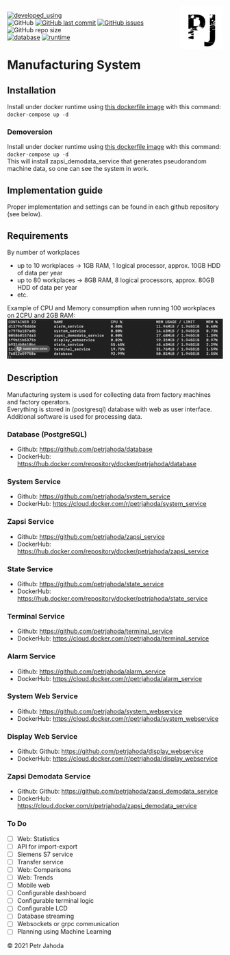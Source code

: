 <img src="./logo.svg" alt="Size Limit CLI" width="100" align="right">

[![developed_using](https://img.shields.io/badge/developed%20using-Jetbrains%20Goland-lightgrey)](https://www.jetbrains.com/go/)
<br/>
![GitHub](https://img.shields.io/github/license/petrjahoda/system)
[![GitHub last commit](https://img.shields.io/github/last-commit/petrjahoda/system)](https://github.com/petrjahoda/system/commits/master)
[![GitHub issues](https://img.shields.io/github/issues/petrjahoda/system)](https://github.com/petrjahoda/system/issues)
<br/>
![GitHub repo size](https://img.shields.io/github/repo-size/petrjahoda/system)
<br/>
[![database](https://img.shields.io/badge/database-PostgreSQL-red)](https://www.postgresql.org)
[![runtime](https://img.shields.io/badge/runtime-Docker-red)](https://www.docker.com)


# Manufacturing System

## Installation
Install under docker runtime using [this dockerfile image](https://github.com/petrjahoda/system/tree/master/latest) with this command: ```docker-compose up -d```
### Demoversion
Install under docker runtime using [this dockerfile image](https://github.com/petrjahoda/system/tree/master/demo) with this command: ```docker-compose up -d```<br>
This will install zapsi_demodata_service that generates pseudorandom machine data, so one can see the system in work.

## Implementation guide
Proper implementation and settings can be found in each github repository (see below).

## Requirements
By number of workplaces
* up to 10 workplaces -> 1GB RAM, 1 logical processor, approx. 10GB HDD of data per year
* up to 80 workplaces -> 8GB RAM, 8 logical processors, approx. 80GB HDD of data per year
* etc.

Example of CPU and Memory consumption when running 100 workplaces on 2CPU and 2GB RAM:
![Example](example.gif)

## Description
Manufacturing system is used for collecting data from factory machines and factory operators.<br>
Everything is stored in (postgresql) database with web as user interface.<br>
Additional software is used for processing data.<br>

### Database (PostgreSQL)
* Github: https://github.com/petrjahoda/database
* DockerHub: https://hub.docker.com/repository/docker/petrjahoda/database
### System Service
* Github: https://github.com/petrjahoda/system_service
* DockerHub: https://cloud.docker.com/r/petrjahoda/system_service   
### Zapsi Service
* Github: https://github.com/petrjahoda/zapsi_service
* DockerHub: https://hub.docker.com/repository/docker/petrjahoda/zapsi_service
### State Service
* Github: https://github.com/petrjahoda/state_service
* DockerHub: https://hub.docker.com/repository/docker/petrjahoda/state_service
### Terminal Service
* Github: https://github.com/petrjahoda/terminal_service
* DockerHub: https://cloud.docker.com/r/petrjahoda/terminal_service
### Alarm Service
* Github: https://github.com/petrjahoda/alarm_service
* DockerHub: https://cloud.docker.com/r/petrjahoda/alarm_service
### System Web Service
* Github: https://github.com/petrjahoda/system_webservice
* DockerHub: https://cloud.docker.com/r/petrjahoda/system_webservice
### Display Web Service
* Github: Github: https://github.com/petrjahoda/display_webservice
* DockerHub: https://cloud.docker.com/r/petrjahoda/display_webservice
### Zapsi Demodata Service
* Github: Github: https://github.com/petrjahoda/zapsi_demodata_service
* DockerHub: https://cloud.docker.com/r/petrjahoda/zapsi_demodata_service


### To Do
- [ ] Web: Statistics
- [ ] API for import-export
- [ ] Siemens S7 service
- [ ] Transfer service
- [ ] Web: Comparisons
- [ ] Web: Trends
- [ ] Mobile web
- [ ] Configurable dashboard
- [ ] Configurable terminal logic
- [ ] Configurable LCD
- [ ] Database streaming
- [ ] Websockets or grpc communication
- [ ] Planning using Machine Learning
    
© 2021 Petr Jahoda
